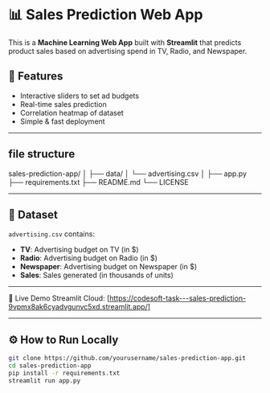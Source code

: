 # 📊 Sales Prediction Web App

This is a **Machine Learning Web App** built with **Streamlit** that predicts product sales based on advertising spend in TV, Radio, and Newspaper.

## 🚀 Features
- Interactive sliders to set ad budgets
- Real-time sales prediction
- Correlation heatmap of dataset
- Simple & fast deployment
- -----------
## file structure 
sales-prediction-app/
│
├── data/
│   └── advertising.csv
│
├── app.py
├── requirements.txt
├── README.md
└── LICENSE

--------------
## 📂 Dataset
`advertising.csv` contains:
- **TV**: Advertising budget on TV (in $)
- **Radio**: Advertising budget on Radio (in $)
- **Newspaper**: Advertising budget on Newspaper (in $)
- **Sales**: Sales generated (in thousands of units)
-------
🚀 Live Demo
Streamlit Cloud: [https://codesoft-task---sales-prediction-9vpmx8ak6cyadvgunvc5xd.streamlit.app/]

----------
## ⚙️ How to Run Locally
```bash
git clone https://github.com/yourusername/sales-prediction-app.git
cd sales-prediction-app
pip install -r requirements.txt
streamlit run app.py
